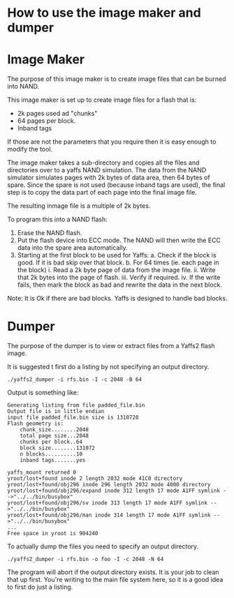 # How to use the image maker and dumper


# Image Maker

The purpose of this image maker is to create image files that can be burned into NAND.

This image maker is set up to create image files for a flash that is:
* 2k pages used ad "chunks"
* 64 pages per block.
* Inband tags

If those are not the parameters that you require then it is easy enough to modify the tool.

The image maker takes a sub-directory and copies all the files and directories over to a yaffs NAND simulation.
The data from the NAND simulator simulates pages with 2k bytes of data area, then 64 bytes of spare.
Since the spare is not used (because inband tags are used), the final step is to copy the data part of each page
into the final image file.


The resulting inmage file is a multiple of 2k bytes.

To program this into a NAND flash:

1. Erase the NAND flash.
2. Put the flash device into ECC mode. The NAND will then write the ECC data into the spare area automatically.
3. Starting at the first block to be used for Yaffs:
   a. Check if the block is good. If it is bad skip over that block.
   b. For 64 times (ie. each page in the block)
     i.   Read a 2k byte page of data from the image file.
     ii.  Write that 2k bytes into the page of flash.
     iii. Verify if required.
     iv.  If the write fails, then mark the block as bad and rewrite the data in the next block.

Note:
 It is Ok if there are bad blocks. Yaffs is designed to handle bad blocks.


# Dumper

The purpose of the dumper is to view or extract files from a Yaffs2 flash image.

It is suggested t first do a listing by not specifying an output directory.

```
./yaffs2_dumper -i rfs.bin -I -c 2048 -B 64
```
Output is something like:

```
Generating listing from file padded_file.bin
Output file is in little endian
input file padded_file.bin size is 1310720
Flash geometry is:
    chunk_size........2048
    total page size...2048
    chunks per block..64
    block size........131072
    n blocks..........10
    inband tags.......yes

yaffs_mount returned 0
yroot/lost+found inode 2 length 2032 mode 41C0 directory
yroot/lost+found/obj296 inode 296 length 2032 mode 4000 directory
yroot/lost+found/obj296/expand inode 312 length 17 mode A1FF symlink -->"../../bin/busybox"
yroot/lost+found/obj296/sv inode 313 length 17 mode A1FF symlink -->"../../bin/busybox"
yroot/lost+found/obj296/man inode 314 length 17 mode A1FF symlink -->"../../bin/busybox"
...
Free space in yroot is 904240
```


To actually dump the files you need to specify an output directory.

```
./yaffs2_dumper -i rfs.bin -o foo -I -c 2048 -N 64
```

The program will abort if the output directory exists. It is your job to
clean that up first.
You're writing to the main file system here, so it is a good idea to first
do just a listing.
